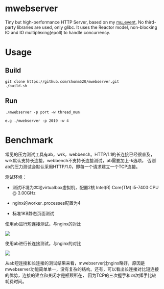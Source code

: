 # mwebserver
Tiny but high-performance HTTP Server, based on my [mu_event](https://github.com/shonm520/mu_event), No third-party libraries are used, only glibc. It uses the Reactor model, non-blocking IO and IO multiplexing(epoll) to handle concurrency. 

# Usage
## Build
```
git clone https://github.com/shonm520/mwebserver.git
./build.sh
```
## Run
```
./mwebserver -p port -w thread_num

e.g ./mwebserver -p 2019 -w 4
```

# Benchmark

常见的压力测试工具有ab，wrk，webbench。HTTP/1.1的长连接已经很普及，wrk默认支持长连接，webbench不支持长连接测试，ab需要加上-k选项， 否则ab的压力测试会默认采用HTTP/1.0，即每一个请求建立一个TCP连接。

测试环境：

- 测试环境为本地virtualbox虚拟机，配置2核 Intel(R) Core(TM) i5-7400 CPU @ 3.00GHz

- nginx的worker_processes配置为4

- 标准1KB静态页面测试


使用ab进行短连接测试，与nginx的对比

![](https://github.com/shonm520/mwebserver/blob/master/doc/short.png)


使用ab进行长连接测试，与nginx的对比

![](https://github.com/shonm520/mwebserver/blob/master/doc/long.png)


从ab短连接和长连接的测试结果来看，mwebserver比nginx略好，原因是mwebserver功能简单单一，没有复杂的结构。还有，可以看出长连接对比短连接的优势，连接的建立和关闭才是瓶颈所在， 因为TCP的三次握手和四次挥手比较耗费时间。

